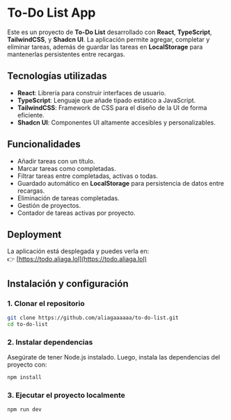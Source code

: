 # To-Do List App

Este es un proyecto de **To-Do List** desarrollado con **React**, **TypeScript**, **TailwindCSS**, y **Shadcn UI**. La aplicación permite agregar, completar y eliminar tareas, además de guardar las tareas en **LocalStorage** para mantenerlas persistentes entre recargas.

## Tecnologías utilizadas

- **React**: Librería para construir interfaces de usuario.
- **TypeScript**: Lenguaje que añade tipado estático a JavaScript.
- **TailwindCSS**: Framework de CSS para el diseño de la UI de forma eficiente.
- **Shadcn UI**: Componentes UI altamente accesibles y personalizables.

## Funcionalidades

- Añadir tareas con un título.
- Marcar tareas como completadas.
- Filtrar tareas entre completadas, activas o todas.
- Guardado automático en **LocalStorage** para persistencia de datos entre recargas.
- Eliminación de tareas completadas.
- Gestión de proyectos.
- Contador de tareas activas por proyecto.
  
## Deployment

La aplicación está desplegada y puedes verla en:  
👉 [https://todo.aliaga.lol](https://todo.aliaga.lol)

## Instalación y configuración

### 1. Clonar el repositorio

```bash
git clone https://github.com/aliagaaaaaa/to-do-list.git
cd to-do-list
```

### 2. Instalar dependencias
Asegúrate de tener Node.js instalado. Luego, instala las dependencias del proyecto con:

```bash
npm install
```
### 3. Ejecutar el proyecto localmente

```bash
npm run dev
```


